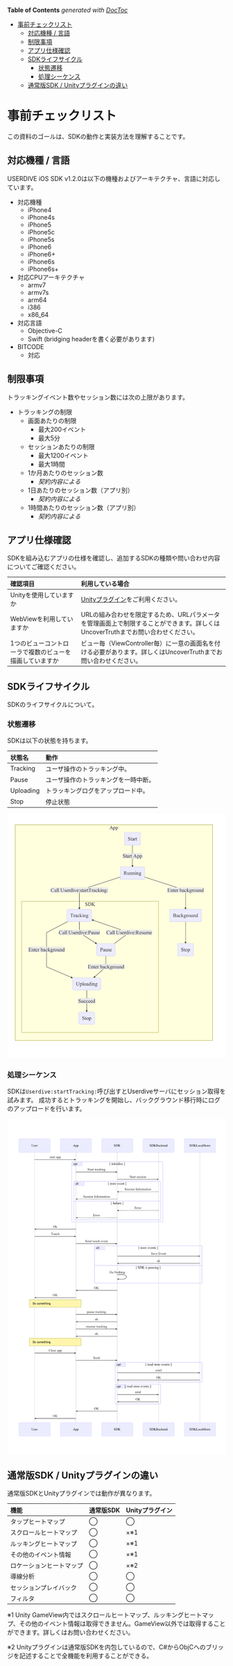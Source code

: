 <!-- START doctoc generated TOC please keep comment here to allow auto update -->
<!-- DON'T EDIT THIS SECTION, INSTEAD RE-RUN doctoc TO UPDATE -->
**Table of Contents**  *generated with [DocToc](https://github.com/thlorenz/doctoc)*

- [事前チェックリスト](#%E4%BA%8B%E5%89%8D%E3%83%81%E3%82%A7%E3%83%83%E3%82%AF%E3%83%AA%E3%82%B9%E3%83%88)
  - [対応機種 / 言語](#%E5%AF%BE%E5%BF%9C%E6%A9%9F%E7%A8%AE--%E8%A8%80%E8%AA%9E)
  - [制限事項](#%E5%88%B6%E9%99%90%E4%BA%8B%E9%A0%85)
  - [アプリ仕様確認](#%E3%82%A2%E3%83%97%E3%83%AA%E4%BB%95%E6%A7%98%E7%A2%BA%E8%AA%8D)
  - [SDKライフサイクル](#sdk%E3%83%A9%E3%82%A4%E3%83%95%E3%82%B5%E3%82%A4%E3%82%AF%E3%83%AB)
    - [状態遷移](#%E7%8A%B6%E6%85%8B%E9%81%B7%E7%A7%BB)
    - [処理シーケンス](#%E5%87%A6%E7%90%86%E3%82%B7%E3%83%BC%E3%82%B1%E3%83%B3%E3%82%B9)
  - [通常版SDK / Unityプラグインの違い](#%E9%80%9A%E5%B8%B8%E7%89%88sdk--unity%E3%83%97%E3%83%A9%E3%82%B0%E3%82%A4%E3%83%B3%E3%81%AE%E9%81%95%E3%81%84)

<!-- END doctoc generated TOC please keep comment here to allow auto update -->

# 事前チェックリスト

この資料のゴールは、SDKの動作と実装方法を理解することです。

## 対応機種 / 言語

USERDIVE iOS SDK v1.2.0は以下の機種およびアーキテクチャ、言語に対応しています。

- 対応機種
    - iPhone4
    - iPhone4s
    - iPhone5
    - iPhone5c
    - iPhone5s
    - iPhone6
    - iPhone6+
    - iPhone6s
    - iPhone6s+
- 対応CPUアーキテクチャ
    - armv7
    - armv7s
    - arm64
    - i386
    - x86_64
- 対応言語
    - Objective-C
    - Swift (bridging headerを書く必要があります)
- BITCODE
    - 対応

## 制限事項

トラッキングイベント数やセッション数には次の上限があります。

- トラッキングの制限
    - 画面あたりの制限
        - 最大200イベント
        - 最大5分
    - セッションあたりの制限
        - 最大1200イベント
        - 最大1時間    
    - 1か月あたりのセッション数
        - *契約内容による*
    - 1日あたりのセッション数（アプリ別）
        - *契約内容による*
    - 1時間あたりのセッション数（アプリ別）
        - *契約内容による*


## アプリ仕様確認

SDKを組み込むアプリの仕様を確認し、追加するSDKの種類や問い合わせ内容についてご確認ください。

| 確認項目                                                | 利用している場合                     |
|:--------------------------------------------------------|:-------------------------------------|
| Unityを使用していますか                                 | [Unityプラグイン](https://github.com/uncovertruth/userdive-ios-sdk-for-unity)をご利用ください。    |
| WebViewを利用していますか                               | URLの組み合わせを限定するため、URLパラメータを管理画面上で制限することができます。詳しくはUncoverTruthまでお問い合わせください。 |
| 1つのビューコントローラで複数のビューを描画していますか | ビュー毎（ViewController毎）に一意の画面名を付ける必要があります。詳しくはUncoverTruthまでお問い合わせください。 |


## SDKライフサイクル

SDKのライフサイクルについて。

### 状態遷移

SDKは以下の状態を持ちます。

| 状態名 | 動作 |
|:-------|:-----|
| Tracking | ユーザ操作のトラッキング中。 |
| Pause | ユーザ操作のトラッキングを一時中断。 |
| Uploading | トラッキングログをアップロード中。 |
| Stop | 停止状態 |

![lifecycle](./files/lifecycle.png)

### 処理シーケンス

SDKは`Userdive:startTracking:`呼び出すとUserdiveサーバにセッション取得を試みます。
成功するとトラッキングを開始し、バックグラウンド移行時にログのアップロードを行います。

![sequence](./files/sequence.png)


## 通常版SDK / Unityプラグインの違い

通常版SDKとUnityプラグインでは動作が異なります。

| 機能                     | 通常版SDK | Unityプラグイン |
|:-------------------------|:----------|:----------------|
| タップヒートマップ       | ◯         | ◯             |
| スクロールヒートマップ   | ◯         | ×※1          |
| ルッキングヒートマップ   | ◯         | ×※1          |
| その他のイベント情報     | ◯         | ×※1          |
| ロケーションヒートマップ | ◯         | ×※2          |
| 導線分析                 | ◯         | ◯             |
| セッションプレイバック   | ◯         | ◯             |
| フィルタ                 | ◯         | ◯             |

※1 Unity GameView内ではスクロールヒートマップ、ルッキングヒートマップ、その他のイベント情報は取得できません。GameView以外では取得することができます。詳しくはお問い合わせください。

※2 Unityプラグインは通常版SDKを内包しているので、C#からObjCへのブリッジを記述することで全機能を利用することができる。
